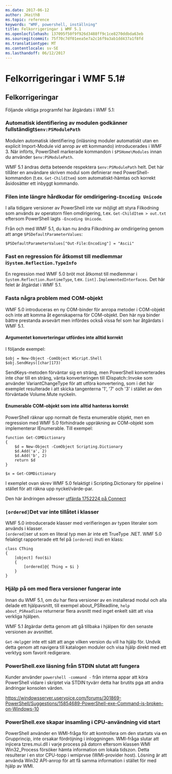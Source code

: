 ```yaml
---
ms.date: 2017-06-12
author: JKeithB
ms.topic: reference
keywords: "WMF, powershell, inställning"
title: Felkorrigeringar i WMF 5.1
ms.openlocfilehash: 137095f50f9f926d3488ff9c1ce8270ddbda63eb
ms.sourcegitcommit: 75f70c7df01eea5e7a2c16f9a3ab1dd437a1f8fd
ms.translationtype: MT
ms.contentlocale: sv-SE
ms.lasthandoff: 06/12/2017
---
```

# <a name="bug-fixes-in-wmf-51"></a>Felkorrigeringar i WMF 5.1#

## <a name="bug-fixes"></a>Felkorrigeringar ##

Följande viktiga programfel har åtgärdats i WMF 5.1:

### <a name="module-auto-discovery-fully-honors-envpsmodulepath"></a>Automatisk identifiering av modulen godkänner fullständigt`$env:PSModulePath` ###

Modulen automatisk identifiering (inläsning moduler automatiskt utan en explicit Import-Module vid anrop av ett kommando) introducerades i WMF 3. När införts, PowerShell markerade kommandon i `$PSHome\Modules` innan du använder `$env:PSModulePath`.

WMF 5.1 ändras detta beteende respektera `$env:PSModulePath` helt. Det här tillåter en användare skriven modul som definierar med PowerShell-kommandon (t.ex. `Get-ChildItem`) som automatiskt-hämtas och korrekt åsidosätter ett inbyggt kommando.

### <a name="file-redirection-no-longer-hard-codes--encoding-unicode"></a>Filen inte längre hårdkodar för omdirigering`-Encoding Unicode` ###

I alla tidigare versioner av PowerShell inte var möjligt att styra Filkodning som används av operatorn filen omdirigering, t.ex. `Get-ChildItem > out.txt` eftersom PowerShell lagts `-Encoding Unicode`.

Från och med WMF 5.1, du kan nu ändra Filkodning av omdirigering genom att ange `$PSDefaultParameterValues`:

```
$PSDefaultParameterValues["Out-File:Encoding"] = "Ascii"
```

### <a name="fixed-a-regression-in-accessing-members-of-systemreflectiontypeinfo"></a>Fast en regression för åtkomst till medlemmar i`System.Reflection.TypeInfo` ###

En regression med WMF 5.0 bröt mot åtkomst till medlemmar i `System.Reflection.RuntimeType`, t.ex. `[int].ImplementedInterfaces`.
Det här felet är åtgärdat i WMF 5.1.


### <a name="fixed-some-issues-with-com-objects"></a>Fasta några problem med COM-objekt ###

WMF 5.0 introduceras en ny COM-binder för anropa metoder i COM-objekt och inte att komma åt egenskaperna för COM-objekt. Den här nya binder bättre prestanda avsevärt men infördes också vissa fel som har åtgärdats i WMF 5.1.

#### <a name="argument-conversions-were-not-always-performed-correctly"></a>Argumentet konverteringar utfördes inte alltid korrekt ####

I följande exempel:

```
$obj = New-Object -ComObject WScript.Shell
$obj.SendKeys([char]173)
```

SendKeys-metoden förväntar sig en sträng, men PowerShell konverterades inte char till en sträng, vänta konverteringen till IDispatch::Invoke som använder VariantChangeType för att utföra konvertering, som i det här exemplet resulterade i att skicka tangenterna '1', '7' och '3' i stället av den förväntade Volume.Mute nyckeln.

#### <a name="enumerable-com-objects-not-always-handled-correctly"></a>Enumerable COM-objekt som inte alltid hanteras korrekt ####

PowerShell räknar upp normalt de flesta enumerable objekt, men en regression med WMF 5.0 förhindrade uppräkning av COM-objekt som implementerar IEnumerable.  Till exempel:

```
function Get-COMDictionary
{
    $d = New-Object -ComObject Scripting.Dictionary
    $d.Add('a', 2)
    $d.Add('b', 2)
    return $d
}

$x = Get-COMDictionary
```

I exemplet ovan skrev WMF 5.0 felaktigt i Scripting.Dictionary för pipeline i stället för att räkna upp nyckel/värde-par.

Den här ändringen adresser [utfärda 1752224 på Connect](https://connect.microsoft.com/PowerShell/feedback/details/1752224)

### <a name="ordered-was-not-allowed-inside-classes"></a>`[ordered]`Det var inte tillåtet i klasser ###

WMF 5.0 introducerade klasser med verifieringen av typen literaler som används i klasser.  
`[ordered]`ser ut som en literal typ men är inte ett TrueType .NET. WMF 5.0 felaktigt rapporterade ett fel på `[ordered]` inuti en klass:

```
class CThing
{
    [object] foo($i)
    {
        [ordered]@{ Thing = $i }
    }
}
```


### <a name="help-on-about-topics-with-multiple-versions-does-not-work"></a>Hjälp på om med flera versioner fungerar inte ###

Innan du WMF 5.1, om du har flera versioner av en installerad modul och alla delade ett hjälpavsnitt, till exempel about_PSReadline, `help about_PSReadline` returnerar flera avsnitt med inget enkelt sätt att visa verkliga hjälpen.

WMF 5.1 åtgärdar detta genom att gå tillbaka i hjälpen för den senaste versionen av avsnittet.

`Get-Help`ger inte ett sätt att ange vilken version du vill ha hjälp för. Undvik detta genom att navigera till katalogen moduler och visa hjälp direkt med ett verktyg som favorit redigerare. 

### <a name="powershellexe-reading-from-stdin-stopped-working"></a>PowerShell.exe läsning från STDIN slutat att fungera

Kunder använder `powershell -command -` från interna appar att köra PowerShell vidare i skriptet via STDIN tyvärr detta har brutits pga att andra ändringar konsolen värden.

https://windowsserver.uservoice.com/forums/301869-PowerShell/Suggestions/15854689-PowerShell-exe-Command-is-broken-on-Windows-10

### <a name="powershellexe-creates-spike-in-cpu-usage-on-startup"></a>PowerShell.exe skapar insamling i CPU-användning vid start

PowerShell använder en WMI-fråga för att kontrollera om den startats via en Grupprincip, inte orsakar fördröjning i inloggningen.
WMI-fråga slutar att injicera tzres.mui.dll i varje process på datorn eftersom klassen WMI Win32_Process försöker hämta information om lokala tidszon.
Detta resulterar i en stor CPU-topp i wmiprvse (WMI-provider host).
Lösning är att använda Win32 API-anrop för att få samma information i stället för med hjälp av WMI.

